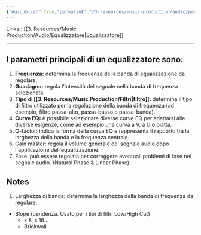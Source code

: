 ```yaml
---
{"dg-publish":true,"permalink":"/3-resources/music-production/audio/parametri-di-un-equalizzatore/"}
---
```


Links:: [[3. Resources/Music Production/Audio/Equalizzatore\|Equalizzatore]]

---

## I parametri principali di un equalizzatore sono:

1. **Frequenza:** determina la frequenza della banda di equalizzazione da regolare.
2. **Guadagno:** regola l'intensità del segnale nella banda di frequenza selezionata.
3. **Tipo di [[3. Resources/Music Production/Filtri\|filtro]]:** determina il tipo di filtro utilizzato per la regolazione della banda di frequenza (ad esempio, filtro passa-alto, passa-basso o passa-banda).
4. **Curve EQ:** è possibile selezionare diverse curve EQ per adattarsi alle diverse esigenze, come ad esempio una curva a V, a U o piatta.
5. Q-factor: indica la forma della curva EQ e rappresenta il rapporto tra la larghezza della banda e la frequenza centrale.
6. Gain master: regola il volume generale del segnale audio dopo l'applicazione dell'equalizzazione.
7. Fase: può essere regolata per correggere eventuali problemi di fase nel segnale audio. (Natural Phase & Linear Phase)



## Notes

1. Larghezza di banda: determina la larghezza della banda di frequenza da regolare.
- Slope (pendenza. Usato per i tipi di filtri Low/High Cut)
	- x 8, x 16...
	- Brickwall

